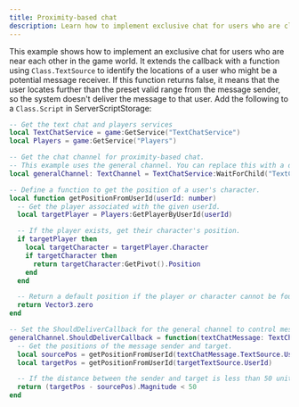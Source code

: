 ```yaml
---
title: Proximity-based chat
description: Learn how to implement exclusive chat for users who are close to each other in locations using the TextChatService.
---
```


This example shows how to implement an exclusive chat for users who are near each other in the game world. It extends the callback with a function using `Class.TextSource` to identify the locations of a user who might be a potential message receiver. If this function returns false, it means that the user locates further than the preset valid range from the message sender, so the system doesn't deliver the message to that user. Add the following to a `Class.Script` in ServerScriptStorage:

```lua title="Server"
-- Get the text chat and players services
local TextChatService = game:GetService("TextChatService")
local Players = game:GetService("Players")

-- Get the chat channel for proximity-based chat.
-- This example uses the general channel. You can replace this with a dedicated channel.
local generalChannel: TextChannel = TextChatService:WaitForChild("TextChannels").RBXGeneral

-- Define a function to get the position of a user's character.
local function getPositionFromUserId(userId: number)
  -- Get the player associated with the given userId.
  local targetPlayer = Players:GetPlayerByUserId(userId)

  -- If the player exists, get their character's position.
  if targetPlayer then
    local targetCharacter = targetPlayer.Character
    if targetCharacter then
      return targetCharacter:GetPivot().Position
    end
  end

  -- Return a default position if the player or character cannot be found.
  return Vector3.zero
end

-- Set the ShouldDeliverCallback for the general channel to control message delivery.
generalChannel.ShouldDeliverCallback = function(textChatMessage: TextChatMessage, targetTextSource: TextSource)
  -- Get the positions of the message sender and target.
  local sourcePos = getPositionFromUserId(textChatMessage.TextSource.UserId)
  local targetPos = getPositionFromUserId(targetTextSource.UserId)

  -- If the distance between the sender and target is less than 50 units, deliver the message.
  return (targetPos - sourcePos).Magnitude < 50
end
```
